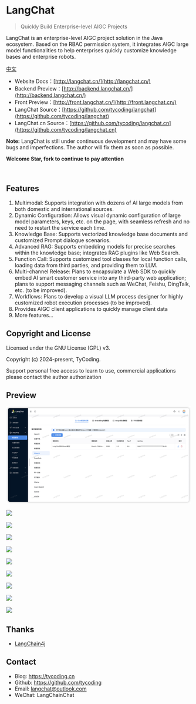 # LangChat

> Quickly Build Enterprise-level AIGC Projects

LangChat is an enterprise-level AIGC project solution in the Java ecosystem. Based on the RBAC permission system, it integrates AIGC large model functionalities to help enterprises quickly customize knowledge bases and enterprise robots.

[中文](./README.md)

- Website Docs：[http://langchat.cn/](http://langchat.cn/)
- Backend Preview：[http://backend.langchat.cn/](http://backend.langchat.cn/)
- Front Preview：[http://front.langchat.cn/](http://front.langchat.cn/)
- LangChat Source：[https://github.com/tycoding/langchat](https://github.com/tycoding/langchat)
- LangChat.cn Source：[https://github.com/tycoding/langchat.cn](https://github.com/tycoding/langchat.cn)

**Note:** LangChat is still under continuous development and may have some bugs and imperfections. The author will fix them as soon as possible.

**Welcome Star, fork to continue to pay attention**

<br/>

## Features

1. Multimodal: Supports integration with dozens of AI large models from both domestic and international sources.
2. Dynamic Configuration: Allows visual dynamic configuration of large model parameters, keys, etc. on the page, with seamless refresh and no need to restart the service each time.
3. Knowledge Base: Supports vectorized knowledge base documents and customized Prompt dialogue scenarios.
4. Advanced RAG: Supports embedding models for precise searches within the knowledge base; integrates RAG plugins like Web Search.
5. Function Call: Supports customized tool classes for local function calls, loading data from third parties, and providing them to LLM.
6. Multi-channel Release: Plans to encapsulate a Web SDK to quickly embed AI smart customer service into any third-party web application; plans to support messaging channels such as WeChat, Feishu, DingTalk, etc. (to be improved).
7. Workflows: Plans to develop a visual LLM process designer for highly customized robot execution processes (to be improved).
8. Provides AIGC client applications to quickly manage client data
9. More features...

## Copyright and License

Licensed under the GNU License (GPL) v3. 

Copyright (c) 2024-present, TyCoding.

Support personal free access to learn to use, commercial applications please contact the author authorization

## Preview

![](docs/imgs/MIK-jJfiee.png)

![](docs/imgs/MIK-bTXASC.png)

![](docs/imgs/MIK-Zjmc9p.png)

![](docs/imgs/MIK-Iy0atY.png)

![](docs/imgs/MIK-aumvM8.png)

![](docs/imgs/MIK-Fgq248.png)

![](docs/imgs/MIK-K12unX.png)

![](docs/imgs/MIK-AIgzOQ.png)

![](docs/imgs/MIK-Jkc6jv.png)

![](docs/imgs/MIK-qmfti3.png)

## Thanks

- [LangChain4j](https://github.com/langchain4j/langchain4j)


## Contact

- Blog: https://tycoding.cn
- Github: https://github.com/tycoding
- Email: langchat@outlook.com
- WeChat: LangChainChat